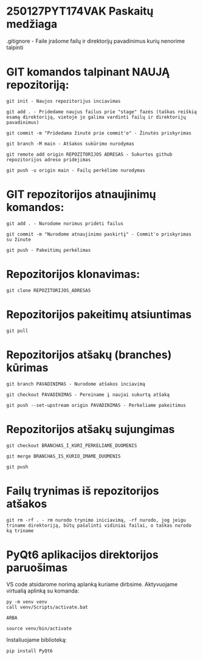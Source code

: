 # 250127PYT174VAK Paskaitų medžiaga

.gitignore - Faile įrašome failų ir direktorijų pavadinimus kurių nenorime talpinti

# GIT komandos talpinant NAUJĄ repozitoriją:

    git init - Naujos repozitorijus inciavimas

    git add . - Pridedame naujus failus prie "stage" fazės (taškas reiškią esamą direktoriją, vietoje jo galima vardinti failų ir direktorijų pavadinimus)

    git commit -m "Pridedama žinutė prie commit'o" - Žinutės priskyrimas

    git branch -M main - Atšakos sukūrimo nurodymas

    git remote add origin REPOZITORIJOS ADRESAS - Sukurtos github repozitorijos adreso pridėjimas

    git push -u origin main - Failų perkėlimo nurodymas

# GIT repozitorijos atnaujinimų komandos:

    git add . - Nurodome norimus pridėti failus

    git commit -m "Nurodome atnaujinimo paskirtį" - Commit'o priskyrimas su žinute

    git push - Pakeitimų perkėlimas

# Repozitorijos klonavimas:

    git clone REPOZITORIJOS_ADRESAS

# Repozitorijos pakeitimų atsiuntimas

    git pull

# Repozitorijos atšakų (branches) kūrimas

    git branch PAVADINIMAS - Nurodome atšakos inciavimą

    git checkout PAVADINIMAS - Pereiname į naujai sukurtą atšaką

    git push --set-upstream origin PAVADINIMAS - Perkeliame pakeitimus 


# Repozitorijos atšakų sujungimas

    git checkout BRANCHAS_I_KURI_PERKELIAME_DUOMENIS

    git merge BRANCHAS_IS_KURIO_IMAME_DUOMENIS

    git push

# Failų trynimas iš repozitorijos atšakos

    git rm -rf . - rm nurodo trynimo iniciavimą, -rf nurodo, jog jeigu triname direktoriją, būtų pašalinti vidiniai failai, o taškas nurodo ką triname

# PyQt6 aplikacijos direktorijos paruošimas

VS code atsidarome norimą aplanką kuriame dirbsime. Aktyvuojame virtualią aplinką su komanda:

    py -m venv venv
    call venv/Scripts/activate.bat 

    ARBA

    source venv/bin/activate

Instaliuojame biblioteką:

    pip install PyQt6



